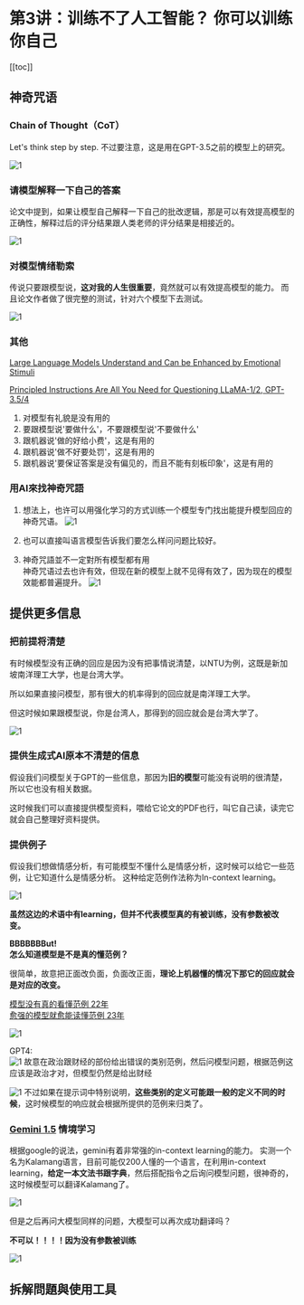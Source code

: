 # 第3讲：训练不了人工智能？ 你可以训练你自己

[[toc]]

## 神奇咒语

### Chain of Thought（CoT）

Let's think step by step. 不过要注意，这是用在GPT-3.5之前的模型上的研究。

![1](assets/2025-03-29-20-28-29.png)

### 请模型解释一下自己的答案

论文中提到，如果让模型自己解释一下自己的批改逻辑，那是可以有效提高模型的正确性，解释过后的评分结果跟人类老师的评分结果是相接近的。

![1](assets/2025-03-29-20-30-25.png)

### 对模型情绪勒索

传说只要跟模型说，**这对我的人生很重要**，竟然就可以有效提高模型的能力。 而且论文作者做了很完整的测试，针对六个模型下去测试。

![1](assets/2025-03-29-20-31-06.png)

### 其他

[Large Language Models Understand and Can be Enhanced by Emotional Stimuli](https://arxiv.org/abs/2307.11760)

[Principled Instructions Are All You Need for Questioning LLaMA-1/2, GPT-3.5/4](https://arxiv.org/abs/2312.16171)

1. 对模型有礼貌是没有用的
2. 要跟模型说'要做什么'，不要跟模型说'不要做什么'
3. 跟机器说'做的好给小费'，这是有用的
4. 跟机器说'做不好要处罚'，这是有用的
5. 跟机器说'要保证答案是没有偏见的，而且不能有刻板印象'，这是有用的

### 用AI來找神奇咒語

1. 想法上，也许可以用强化学习的方式训练一个模型专门找出能提升模型回应的神奇咒语。
   ![1](assets/2025-03-29-20-41-28.png)

2. 也可以直接叫语言模型告诉我们要怎么样问问题比较好。

3. 神奇咒語並不一定對所有模型都有用  
   神奇咒语过去也许有效，但现在新的模型上就不见得有效了，因为现在的模型效能都普遍提升。
   ![1](assets/2025-03-29-20-43-30.png)

## 提供更多信息

### 把前提将清楚

有时候模型没有正确的回应是因为没有把事情说清楚，以NTU为例，这既是新加坡南洋理工大学，也是台湾大学。

所以如果直接问模型，那有很大的机率得到的回应就是南洋理工大学。

但这时候如果跟模型说，你是台湾人，那得到的回应就会是台湾大学了。

![1](assets/2025-03-29-20-59-08.png)

### 提供生成式AI原本不清楚的信息

假设我们问模型关于GPT的一些信息，那因为**旧的模型**可能没有说明的很清楚，所以它也没有相关数据。

这时候我们可以直接提供模型资料，喂给它论文的PDF也行，叫它自己读，读完它就会自己整理好资料提供。

### 提供例子

假设我们想做情感分析，有可能模型不懂什么是情感分析，这时候可以给它一些范例，让它知道什么是情感分析。 这种给定范例作法称为In-context learning。

![1](assets/2025-03-29-21-01-59.png)

**虽然这边的术语中有learning，但并不代表模型真的有被训练，没有参数被改变。**

**BBBBBBBut!  
怎么知道模型是不是真的懂范例？**

很简单，故意把正面改负面，负面改正面，**理论上机器懂的情况下那它的回应就会是对应的改变。**

[模型没有真的看懂范例 22年](https://arxiv.org/abs/2202.12837)  
[愈强的模型就愈能读懂范例 23年](https://arxiv.org/abs/2303.03846)

![1](assets/2025-03-29-21-05-44.png)

GPT4:  
![1](assets/2025-03-29-21-08-03.png)
故意在政治跟财经的部份给出错误的类别范例，然后问模型问题，根据范例这应该是政治才对，但模型仍然是给出财经  

![1](assets/2025-03-29-21-08-35.png)
不过如果在提示词中特别说明，**这些类别的定义可能跟一般的定义不同的时候**，这时候模型的响应就会根据所提供的范例来归类了。

### [Gemini 1.5](https://storage.googleapis.com/deepmind-media/gemini/gemini_v1_5_report.pdf) 情境学习

根据google的说法，gemini有着非常强的in-context learning的能力。 实测一个名为Kalamang语言，目前可能仅200人懂的一个语言，在利用in-context learning，**给定一本文法书跟字典**，然后搭配指令之后询问模型问题，很神奇的，这时候模型可以翻译Kalamang了。

![1](assets/2025-03-29-21-13-49.png)

但是之后再问大模型同样的问题，大模型可以再次成功翻译吗？

**不可以！！！！因为没有参数被训练**

![1](assets/2025-03-29-21-15-04.png)

## 拆解問題與使用工具
